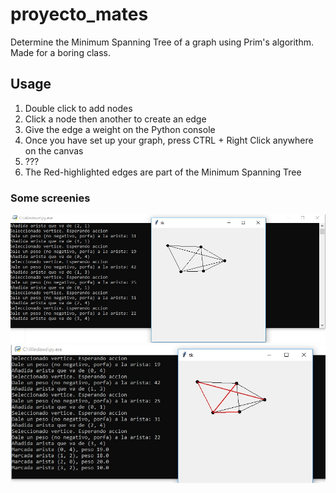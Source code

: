 # proyecto_mates
Determine the Minimum Spanning Tree of a graph using Prim's algorithm. Made for a boring class.

## Usage
1. Double click to add nodes
2. Click a node then another to create an edge
3. Give the edge a weight on the Python console
4. Once you have set up your graph, press CTRL + Right Click anywhere on the canvas
5. ???
6. The Red-highlighted edges are part of the Minimum Spanning Tree

### Some screenies
![1](/img/1.jpeg)
![2](/img/2.jpeg)
